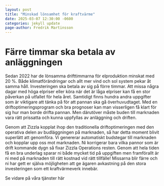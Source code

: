 ```yaml
---
layout: post
title: "Minskad lönsamhet för kraftvärme"
date: 2025-03-07 12:30:00 -0600
categories: jekyll update
page-author: Fredrik Martinsson
---
```


# Färre timmar ska betala av anläggningen

Sedan 2022 har de lönsamma drifttimmarna för elproduktion minskat med 20 %. Både klimatförändringar och allt mer vind och sol system pekar åt samma håll. Investeringen ska betala av sig på förre timmar. 
Att missa några dagar med höga elpriser eller köra när det är låga elpriser kan få en stor påverkan på utfallet för hela året. Samtidigt finns hundra andra uppgifter som är viktigare att tänka på för att pannan ska gå överhuvudtaget. 
Med en driftoptimeringsprogram och bra prognoser kan man visserligen få klart för sig hur man borde drifta pannan. Men därutöver måste buden till marknaden vara rätt prissatta och kunna uppfyllas av anläggning och driften.

Genom att Zizzla kopplat ihop den traditionella driftoptimeringen med den operativa delen av budläggningen på marknaden, så har detta moment blivit superlätt att genomföra. 
Vi genererar automatiskt budstegar till marknaden och kopplar upp oss mot marknaden. Ni korrigerar bara vilka pannor som är drift kommande dygn så fixar Zizzla Operations resten. 
Genom att hela tiden få en bra underlag sparar ni både mycket tid på uppgiften men framförallt är ni med på marknaden till rätt kostnad vid rätt tillfälle! 
Missarna blir färre och ni har gett er själva möjligheten att ge ägaren avkastning på den stora investeringen som ett kraftvärmeverk innebär.

Se vidare på våra tjänster här
